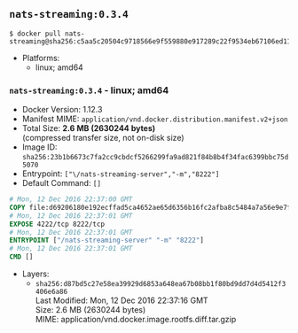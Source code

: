 ## `nats-streaming:0.3.4`

```console
$ docker pull nats-streaming@sha256:c5aa5c20504c9718566e9f559880e917289c22f9534eb67106ed110b0a1174fe
```

-	Platforms:
	-	linux; amd64

### `nats-streaming:0.3.4` - linux; amd64

-	Docker Version: 1.12.3
-	Manifest MIME: `application/vnd.docker.distribution.manifest.v2+json`
-	Total Size: **2.6 MB (2630244 bytes)**  
	(compressed transfer size, not on-disk size)
-	Image ID: `sha256:23b1b6673c7fa2cc9cbdcf5266299fa9ad821f84b8b4f34fac6399bbc75d5070`
-	Entrypoint: `["\/nats-streaming-server","-m","8222"]`
-	Default Command: `[]`

```dockerfile
# Mon, 12 Dec 2016 22:37:00 GMT
COPY file:d69206180e192ecffad5ca4652ae65d6356b16fc2afba8c5484a7a56e9e7fca9 in /nats-streaming-server 
# Mon, 12 Dec 2016 22:37:01 GMT
EXPOSE 4222/tcp 8222/tcp
# Mon, 12 Dec 2016 22:37:01 GMT
ENTRYPOINT ["/nats-streaming-server" "-m" "8222"]
# Mon, 12 Dec 2016 22:37:01 GMT
CMD []
```

-	Layers:
	-	`sha256:d87bd5c27e58ea39929d6853a648ea67b08bb1f80bd9dd7d4d5412f3406e6a86`  
		Last Modified: Mon, 12 Dec 2016 22:37:16 GMT  
		Size: 2.6 MB (2630244 bytes)  
		MIME: application/vnd.docker.image.rootfs.diff.tar.gzip
